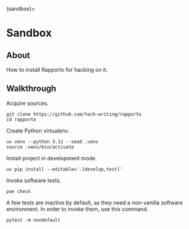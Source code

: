 (sandbox)=
# Sandbox

## About

How to install Rapporto for hacking on it.

## Walkthrough

Acquire sources.
```shell
git clone https://github.com/tech-writing/rapporto
cd rapporto
```

Create Python virtualenv.
```shell
uv venv --python 3.12 --seed .venv
source .venv/bin/activate
```

Install project in development mode.
```shell
uv pip install --editable='.[develop,test]'
```

Invoke software tests.
```shell
poe check
```

A few tests are inactive by default, as they need a non-vanilla software
environment. In order to invoke them, use this command.
```shell
pytest -m nondefault
```

